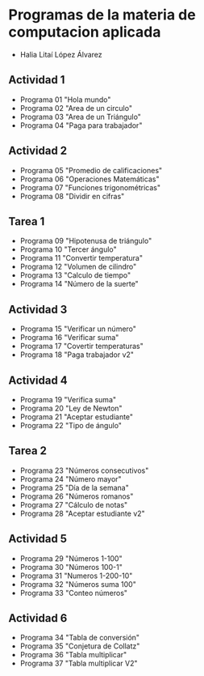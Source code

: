 #  Programas de la materia de computacion aplicada

- Halia Litaí López Álvarez

## Actividad 1
- Programa 01 "Hola mundo"
- Programa 02 "Area de un circulo"
- Programa 03 "Area de un Triángulo"
- Programa 04 "Paga para trabajador"


## Actividad 2
- Programa 05 "Promedio de calificaciones"
- Programa 06 "Operaciones Matemáticas"
- Programa 07 "Funciones trigonométricas"
- Programa 08 "Dividir en cifras"

## Tarea 1
- Programa 09 "Hipotenusa de triángulo"
- Programa 10 "Tercer ángulo"
- Programa 11 "Convertir temperatura"
- Programa 12 "Volumen de cilindro"
- Programa 13 "Calculo de tiempo"
- Programa 14 "Número de la suerte"

## Actividad 3
- Programa 15 "Verificar un número"
- Programa 16 "Verificar suma"
- Programa 17 "Covertir temperaturas"
- Programa 18 "Paga trabajador v2"

## Actividad 4
- Programa 19 "Verifica suma"
- Programa 20 "Ley de Newton"
- Programa 21 "Aceptar estudiante"
- Programa 22 "Tipo de ángulo"

## Tarea 2
- Programa 23 "Números consecutivos"
- Programa 24 "Número mayor"
- Programa 25 "Día de la semana"
- Programa 26 "Números romanos"
- Programa 27 "Cálculo de notas"
- Programa 28 "Aceptar estudiante v2"

## Actividad 5
- Programa 29 "Números 1-100"
- Programa 30 "Números 100-1"
- Programa 31 "Numeros 1-200-10"
- Programa 32 "Números suma 100"
- Programa 33 "Conteo números"

## Actividad 6
- Programa 34 "Tabla de conversión"
- Programa 35 "Conjetura de Collatz"
- Programa 36 "Tabla multiplicar"
- Programa 37 "Tabla multiplicar V2"